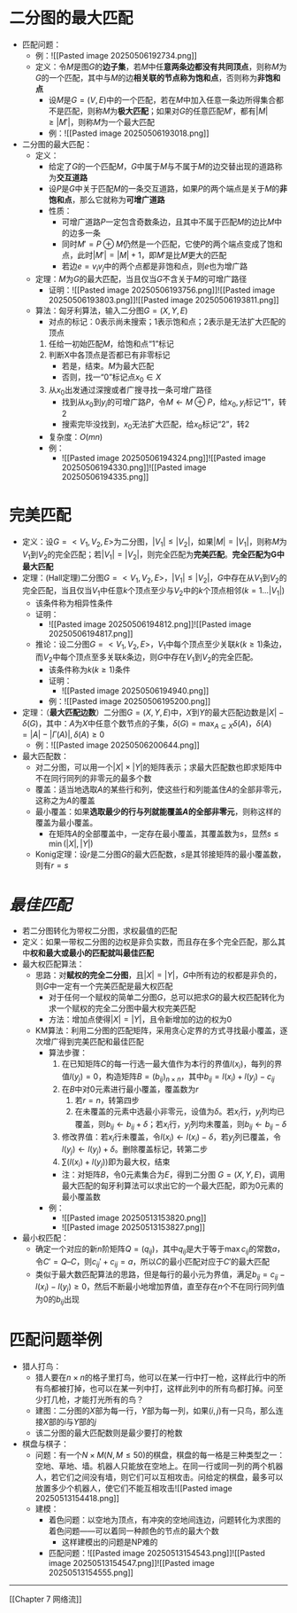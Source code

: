 # 二分图的最大匹配
- 匹配问题：
	- 例：![[Pasted image 20250506192734.png]]
	- 定义：令$M$是图$G$的**边子集**，若$M$中任**意两条边都没有共同顶点**，则称$M$为$G$的一个匹配，其中与$M$的边**相关联的节点称为饱和点**，否则称为**非饱和点**
		- 设$M$是$G= (V,E)$中的一个匹配，若在$M$中加入任意一条边所得集合都不是匹配，则称$M$为**极大匹配**；如果对$G$的任意匹配$M'$，都有$|M| ≥ |M'|$，则称$M$为一个最大匹配
		- 例：![[Pasted image 20250506193018.png]]
- 二分图的最大匹配：
	- 定义：
		- 给定了$G$的一个匹配$M$，$G$中属于$M$与不属于$M$的边交替出现的道路称为**交互道路**
		- 设$P$是$G$中关于匹配$M$的一条交互道路，如果$P$的两个端点是关于$M$的**非饱和点**，那么它就称为**可增广道路**
		- 性质：
			- 可增广道路$P$一定包含奇数条边，且其中不属于匹配$M$的边比$M$中的边多一条
			- 同时$M'=P ⊕M$仍然是一个匹配，它使$P$的两个端点变成了饱和点，此时$|M'| = |M| + 1$，即$M'$是比$M$更大的匹配
			- 若边$e = v_iv_j$中的两个点都是非饱和点，则$e$也为增广路
	- 定理：$M$为$G$的最大匹配，当且仅当$G$不含关于$M$的可增广路径
		- 证明：![[Pasted image 20250506193756.png]]![[Pasted image 20250506193803.png]]![[Pasted image 20250506193811.png]]
	- 算法：匈牙利算法，输入二分图$G=(X,Y,E)$
		- 对点的标记：0表示尚未搜索；1表示饱和点；2表示是无法扩大匹配的顶点
		1) 任给一初始匹配$M$，给饱和点“1”标记
		2) 判断X中各顶点是否都已有非零标记
			- 若是，结束。$M$为最大匹配
			- 否则，找一“0”标记点$x_0 \in X$
		3) 从$x_0$出发通过深搜或者广搜寻找一条可增广路径
			- 找到从$x_0$到$y_i$的可增广路$P$，令$M\leftarrow M\oplus P$，给$x_0,y_i$标记“1”，转2
			- 搜索完毕没找到，$x_0$无法扩大匹配，给$x_0$标记“2”，转2
		- 复杂度：$O(mn)$
		- 例：
			- ![[Pasted image 20250506194324.png]]![[Pasted image 20250506194330.png]]![[Pasted image 20250506194335.png]]
# 完美匹配
- 定义：设$G= <V_1, V_2, E>$为二分图，$|V_1|\leq |V_2|$，如果$|M| = |V_1|$，则称$M$为$V_1$到$V_2$的完全匹配；若$|V_1| = |V_2|$，则完全匹配为**完美匹配**。**完全匹配为G中最大匹配**
- 定理：(Hall定理)二分图$G= <V_1, V_2, E>$，$|V_1| \leq|V_2|$，$G$中存在从$V_1$到$V_2$的完全匹配，当且仅当$V_1$中任意$k$个顶点至少与$V_2$中的$k$个顶点相邻$(k = 1...|V_1|)$
	- 该条件称为相异性条件
	- 证明：
		- ![[Pasted image 20250506194812.png]]![[Pasted image 20250506194817.png]]
	- 推论：设二分图$G= <V_1, V_2, E>$，$V_1$中每个顶点至少关联$k(k\geq 1)$条边，而$V_2$中每个顶点至多关联$k$条边，则$G$中存在$V_1$到$V_2$的完全匹配。
		- 该条件称为$k(k\geq 1)$条件
		- 证明：
			- ![[Pasted image 20250506194940.png]]
		- 例：![[Pasted image 20250506195200.png]]
- 定理：（**最大匹配边数**）二分图$G = (X, Y, E)$中，$X$到$Y$的最大匹配边数是$|X| - δ(G)$，其中：$A$为$X$中任意个数节点的子集，$\delta(G)=\max_{A\subseteq X}\delta(A)$，$\delta(A)=|A|-|\Gamma(A)|,\delta(A)\geq0$
	- 例：![[Pasted image 20250506200644.png]]
- 最大匹配数：
	- 对二分图，可以用一个$|X|\times|Y|$的矩阵表示；求最大匹配数也即求矩阵中不在同行同列的非零元的最多个数
	- 覆盖：适当地选取$A$的某些行和列，使这些行和列能盖住$A$的全部非零元，这称之为$A$的覆盖
	- 最小覆盖：如果**选取最少的行与列就能覆盖$A$的全部非零元**，则称这样的覆盖为最小覆盖。
		- 在矩阵$A$的全部覆盖中，一定存在最小覆盖，其覆盖数为$s$，显然$s ≤ \min(|X|, |Y|)$
	- Konig定理：设$r$是二分图$G$的最大匹配数，$s$是其邻接矩阵的最小覆盖数，则有$r = s$
# *最佳匹配*
- 若二分图转化为带权二分图，求权最值的匹配
- 定义：如果一带权二分图的边权是非负实数，而且存在多个完全匹配，那么其中**权和最大或最小的匹配就叫最佳匹配**
- 最大权匹配算法：
	- 思路：对**赋权的完全二分图**，且$|X| = |Y|$，$G$中所有边的权都是非负的，则$G$中一定有一个完美匹配是最大权匹配
		- 对于任何一个赋权的简单二分图$G$，总可以把求$G$的最大权匹配转化为求一个赋权的完全二分图中最大权完美匹配
		- 方法：增加点使得$|X| = |Y|$，且令新增加的边的权为0
	- KM算法：利用二分图的匹配矩阵，采用贪心定界的方式寻找最小覆盖，逐次增广得到完美匹配和最佳匹配
		- 算法步骤：
			1. 在已知矩阵$C$的每一行选一最大值作为本行的界值$l(x_i)$，每列的界值$l(y_j) = 0$，构造矩阵$B = (b_{ij})_{n\times n}$，其中$b_{ij}= l(x_i) + l(y_j) -c_{ij}$
			2. 在$B$中对$0$元素进行最小覆盖，覆盖数为$r$
				1. 若$r = n$，转第四步
				2. 在未覆盖的元素中选最小非零元，设值为$\delta$。若$x_i$行，$y_j$列均已覆盖，则$b_{ij}\leftarrow b_{ij}+ \delta$；若$x_i$行，$y_j$列均未覆盖，则$b_{ij}\leftarrow b_{ij}- \delta$
			3. 修改界值：若$x_i$行未覆盖，令$l(x_i) \leftarrow l(x_i) -\delta$，若$y_j$列已覆盖，令$l(y_j) \leftarrow l(y_j) + \delta$。删除覆盖标记，转第二步
			4. $\sum(l(x_i) + l(y_j))$即为最大权，结束
			- 注：对矩阵$B$，令0元素集合为$E$，得到二分图 $G = (X, Y, E)$，调用最大匹配的匈牙利算法可以求出它的一个最大匹配，即为0元素的最小覆盖数
		- 例：
			- ![[Pasted image 20250513153820.png]]
			- ![[Pasted image 20250513153827.png]]
- 最小权匹配：
	- 确定一个对应的新$n$阶矩阵$Q = (q_{ij})$，其中$q_{ij}$是大于等于$\max c_{ij}$的常数$a$，令$C'= Q –C$，则$c_{ij}' + c_{ij}= a$，所以$C$的最小匹配对应于$C'$的最大匹配
	- 类似于最大数匹配算法的思路，但是每行的最小元为界值，满足$b_{ij}= c_{ij}-l(x_i) -l(y_j) ≥ 0$，然后不断最小地增加界值，直至存在$n$个不在同行同列值为0的$b_{ij}$出现
# 匹配问题举例
- 猎人打鸟：
	- 猎人要在$n\times n$的格子里打鸟，他可以在某一行中打一枪，这样此行中的所有鸟都被打掉，也可以在某一列中打，这样此列中的所有鸟都打掉。问至少打几枪，才能打光所有的鸟？
	- 建图：二分图的$X$部为每一行，$Y$部为每一列，如果$(i, j)$有一只鸟，那么连接$X$部的$i$与$Y$部的$j$
	- 该二分图的最大匹配数则是最少要打的枪数
- 棋盘与棋子：
	- 问题：有一个$N\times M(N, M ≤ 50)$的棋盘，棋盘的每一格是三种类型之一：空地、草地、墙。机器人只能放在空地上。在同一行或同一列的两个机器人，若它们之间没有墙，则它们可以互相攻击。问给定的棋盘，最多可以放置多少个机器人，使它们不能互相攻击![[Pasted image 20250513154418.png]]
	- 建模：
		- 着色问题：以空地为顶点，有冲突的空地间连边，问题转化为求图的着色问题——可以着同一种颜色的节点的最大个数
			- 这样建模出的问题是NP难的
		- 匹配问题：![[Pasted image 20250513154543.png]]![[Pasted image 20250513154547.png]]![[Pasted image 20250513154555.png]]
---
[[Chapter 7 网络流]]